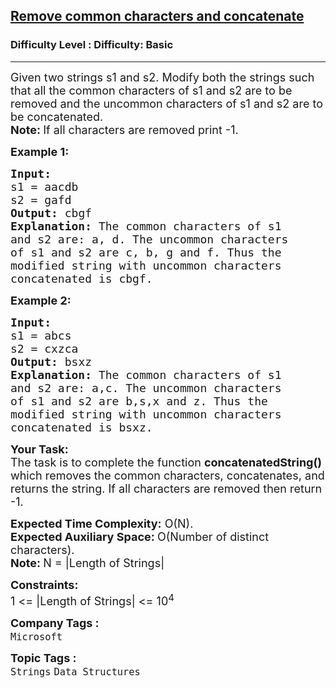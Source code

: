 <h2><a href="https://www.geeksforgeeks.org/problems/remove-common-characters-and-concatenate-1587115621/1?page=1&category=Strings&difficulty=Basic&sortBy=submissions">Remove common characters and concatenate</a></h2><h3>Difficulty Level : Difficulty: Basic</h3><hr><div class="problems_problem_content__Xm_eO"><p><span style="font-size:18px">Given two strings&nbsp;s1&nbsp;and&nbsp;s2. Modify both the strings such that all the common characters of s1 and s2 are to be removed and the uncommon characters of s1 and s2 are to be concatenated.<br>
<strong>Note:&nbsp;</strong>If all characters are removed&nbsp;print&nbsp;-1.</span></p>

<p><span style="font-size:18px"><strong>Example 1:</strong></span></p>

<pre><span style="font-size:18px"><strong>Input:
</strong>s1 = aacdb
s2 = gafd
<strong>Output: </strong>cbgf<strong>
Explanation: </strong>The common characters of s1
and s2 are: a, d. The uncommon characters
of s1 and s2 are c, b, g and f. Thus the
modified string with uncommon characters
concatenated is cbgf.</span>
</pre>

<p><span style="font-size:18px"><strong>Example 2:</strong></span></p>

<pre><span style="font-size:18px"><strong>Input:
</strong>s1 = abcs
s2 = cxzca
<strong>Output: </strong>bsxz<strong>
Explanation: </strong>The common characters of s1
and s2 are: a,c. The uncommon characters
of s1 and s2 are b,s,x and z. Thus the
modified string with uncommon characters
concatenated is bsxz.</span></pre>

<p><span style="font-size:18px"><strong>Your Task:</strong><br>
The task is to complete the function&nbsp;<strong>concatenatedString()</strong> which removes the common characters, concatenates, and returns the&nbsp;string. If all characters are removed then return -1.</span></p>

<p><span style="font-size:18px"><strong>Expected Time Complexity:</strong>&nbsp;O(N).<br>
<strong>Expected Auxiliary Space:&nbsp;</strong>O(Number of distinct characters).<br>
<strong>Note:&nbsp;</strong>N =&nbsp;|Length of Strings|</span></p>

<p><span style="font-size:18px"><strong>Constraints:&nbsp;</strong><br>
1 &lt;= |Length of Strings| &lt;= 10<sup>4</sup></span></p>
</div><p><span style=font-size:18px><strong>Company Tags : </strong><br><code>Microsoft</code>&nbsp;<br><p><span style=font-size:18px><strong>Topic Tags : </strong><br><code>Strings</code>&nbsp;<code>Data Structures</code>&nbsp;